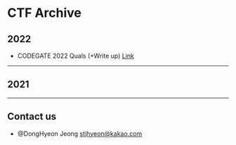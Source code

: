 # CTF Archive

## 2022

- CODEGATE 2022 Quals (+Write up) [Link](https://github.com)

---

## 2021

---

## Contact us

- @DongHyeon Jeong [stjhyeon@kakao.com](mailto://stjhyeon@kakao.com)